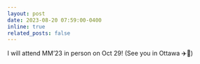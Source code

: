 ```yaml
---
layout: post
date: 2023-08-20 07:59:00-0400
inline: true
related_posts: false
---
```


I will attend MM’23 in person on Oct 29! (See you in Ottawa ✈️🍁)
